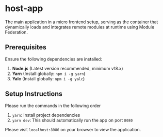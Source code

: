 # host-app

The main application in a micro frontend setup, serving as the container that dynamically loads and integrates remote modules at runtime using Module Federation.

## Prerequisites

Ensure the following dependencies are installed:

1.  **Node.js** (Latest version recommended, minimum v18.x)
2.  **Yarn** (Install globally: `npm i -g yarn`)
3.  **Yalc** (Install globally: `npm i -g yalc`)

## Setup Instructions

Please run the commands in the following order

1.  `yarn`: Install project dependencies
2.  `yarn dev`: This should automatically run the app on port `8080`

Please visit `localhost:8080` on your browser to view the application.
